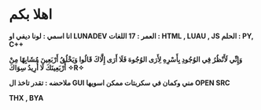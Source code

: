 # اهلا بكم 
**انا اسمي : لونا ديفي او LUNADEV 
العمر : 17 
اللغات : HTML , LUAU , JS 
الحلم :  PY, C++**







**وَإِنِّي لَأَنْظُرُ فِي الوُجُودِ بِأَسْرِهِ
لِأَرَى الوُجُوهَ فَلَا أَرَى إِلَّاكَ
قَالُوا وَيَخْلُقُ أَرْبَعِينَ مُشَابِهًا
مِنْ أَرْبَعِينَكَ لَا أُرِيدُ سِوَاكَ**
**✧R✧**



**ملاحضه : 
تقدر تاخذ ال GUI مني وكمان في سكربتات ممكن اسويها OPEN SRC**



 **THX , BYA**
